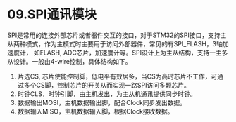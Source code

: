 # **09.SPI通讯模块**
SPI是常用的连接外部芯片或者器件交互的接口，对于STM32的SPI接口，支持主从两种模式，作为主模式时主要用于访问外部器件，常见的有SPI_FLASH，3轴加速度计，
如FLASH, ADC芯片，加速度计等。SPI设计上为主从结构，支持一主多从设计。一般由4-wire控制，具体结构如下。

1. 片选CS, 芯片使能控制脚，低电平有效居多，当CS为高时芯片不工作，可通过多个CS脚，控制芯片的开关从而实现一路SPI访问多颗芯片。
2. 时钟CLS，时钟引脚，由主机发出，为主从机通讯提供同步时钟。
3. 数据输出MOSI，主机数据输出脚，配合Clock同步发出数据。
4. 数据输入MISO，主机数据输入脚，根据Clock接收数据。

##
